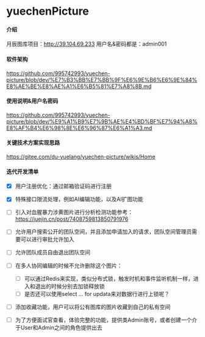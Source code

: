# yuechenPicture

#### 介绍
月辰图库项目：http://39.104.69.233
用户名&密码都是：admin001

#### 软件架构
https://github.com/995742993/yuechen-picture/blob/dev/%E7%B3%BB%E7%BB%9F%E6%9E%B6%E6%9E%84%E8%AE%BE%E8%AE%A1%E6%B5%81%E7%A8%8B.md


#### 使用说明&用户名密码

https://github.com/995742993/yuechen-picture/blob/dev/%E9%A1%B9%E7%9B%AE%E4%BD%BF%E7%94%A8%E8%AF%B4%E6%98%8E%E6%96%87%E6%A1%A3.md

#### 关键技术方案实现思路
https://gitee.com/du-yuelang/yuechen-picture/wikis/Home

#### 迭代开发清单
- [x] 用户注册优化：通过邮箱验证码进行注册
- [x] 特殊接口限流处理，例如AI编辑功能，以及AI扩图功能
- [ ] 引入对血腥暴力涉黄图片进行分析检测功能参考：https://juejin.cn/post/7408759813850791976
- [ ] 允许用户搜索公开的团队空间，并且添加申请加入的请求，团队空间管理员需要可以进行审批允许加入
- [ ] 允许团队成员自由退出团队空间
- [ ] 在多人协同编辑的时候不允许删除这个图片：
  - [ ] 可以通过Redis来实现，类似分布式锁，触发时机和事件监听机制一样，进入和退出的时候分别去加锁释放锁
  - [ ] 是否还可以使用select ... for updata来对数据行进行上锁呢？
- [ ] 添加收藏功能，用户可以将公有图库的图片收藏到自己的私有空间
- [ ] 为了方便面试官查看，体验完整的功能，提供类Admin账号，或者创建一个介于User和Admin之间的角色提供出去

